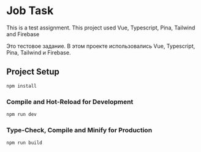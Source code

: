 # Job Task

This is a test assignment. This project used Vue, Typescript, Pina, Tailwind and Firebase

Это тестовое задание. В этом проекте использовались Vue, Typescript, Pina, Tailwind и Firebase.

## Project Setup

```sh
npm install
```

### Compile and Hot-Reload for Development

```sh
npm run dev
```

### Type-Check, Compile and Minify for Production

```sh
npm run build
```
